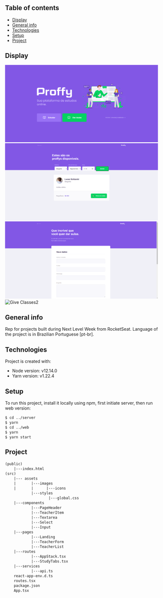 ## Table of contents
* [Display](#display)
* [General info](#general-info)
* [Technologies](#technologies)
* [Setup](#setup)
* [Project](#project)

## Display
![Landing Page](./images/1_landing.PNG)
![Study](./images/2_study.PNG)
![Give Classes1](./images/3_giveClasses1.PNG)
![Give Classes2](./images/3_giveClasses2.PNG)


## General info
Rep for projects built during Next Level Week from RocketSeat.
Language of the project is in Brazilian Portuguese [pt-br].
	
## Technologies
Project is created with:
* Node version: v12.14.0
* Yarn version: v1.22.4
	
## Setup
To run this project, install it locally using npm, first initiate server, then run web version:

```
$ cd ../server
$ yarn
$ cd ../web
$ yarn
$ yarn start
```

## Project

    (public)
        |---index.html
    (src)
        |--- assets
        |       |---images
        |       |      |---icons
                |---styles
                        |---global.css
        |---components
                |---PageHeader
                |---TeacherItem
                |---Textarea
                |---Select
                |---Input
        |---pages
                |---Landing
                |---TeacherForm
                |---TeacherList
        |---routes
                |---AppStack.tsx
                |---StudyTabs.tsx
        |---services
                |---api.ts
        react-app-env.d.ts
        routes.tsx
        package.json
        App.tsx
